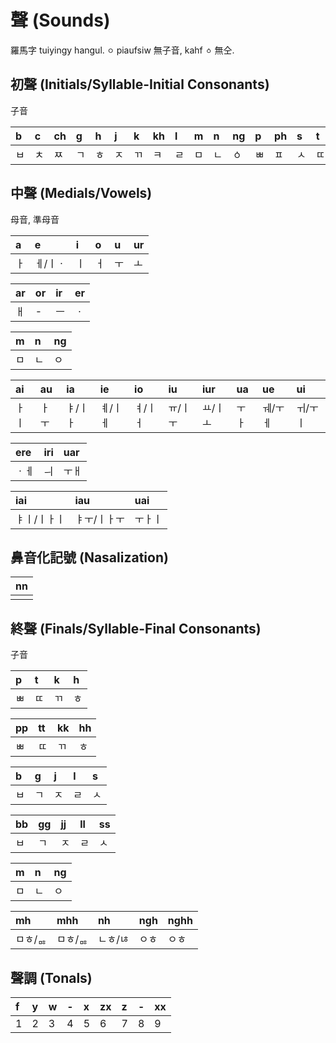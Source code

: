 # 聲 (Sounds)

羅馬字 tuiyingy hangul. `ㅇ` piaufsiw 無子音, kahf `ㆁ` 無仝.

## 初聲 (Initials/Syllable-Initial Consonants)

子音

| b | c | ch | g | h | j | k | kh | l | m | n | ng | p | ph | s | t | th |
| :--- | :--- | :--- | :--- | :--- | :--- | :--- | :--- | :--- | :--- | :--- | :--- | :--- | :--- | :--- | :--- | :--- |
| ㅂ | ㅊ | ㅉ | ㄱ | ㅎ | ㅈ | ㄲ | ㅋ | ㄹ | ㅁ | ㄴ | ㆁ | ㅃ | ㅍ | ㅅ | ㄸ | ㅌ |

## 中聲 (Medials/Vowels)

母音, 準母音

| a | e | i | o | u | ur |
| :--- | :--- | :--- | :--- | :--- | :--- |
| ㅏ | ㅔ/ㅣㆍ | ㅣ | ㅓ | ㅜ | ㅗ |

| ar | or | ir | er |
| :--- | :--- | :--- | :--- |
| ㅐ | - | ㅡ | ㆍ |

| m | n | ng |
| :--- | :--- | :--- |
| ㅁ | ㄴ | ㅇ |

| ai | au | ia | ie | io | iu | iur | ua | ue | ui |
| :--- | :--- | :--- | :--- | :--- | :--- | :--- | :--- | :--- | :--- |
| ㅏㅣ | ㅏㅜ | ㅑ/ㅣㅏ | ㅖ/ㅣㅔ | ㅕ/ㅣㅓ | ㅠ/ㅣㅜ | ㅛ/ㅣㅗ | ㅜㅏ | ㅞ/ㅜㅔ | ㅟ/ㅜㅣ |

| ere | iri | uar |
| :--- | :--- | :--- |
| ㆍㅔ | ㅢ | ㅜㅐ |

| iai | iau | uai |
| :--- | :--- | :--- |
| ㅑㅣ/ㅣㅏㅣ | ㅑㅜ/ㅣㅏㅜ | ㅜㅏㅣ |

## 鼻音化記號 (Nasalization)

| nn |
| :--- |
||

## 終聲 (Finals/Syllable-Final Consonants)

子音

| p | t | k | h |
| :--- | :--- | :--- | :--- |
| ㅃ | ㄸ | ㄲ | ㅎ |

| pp | tt | kk | hh |
| :--- | :--- | :--- | :--- |
| ㅃ | ㄸ | ㄲ | ㅎ |

| b | g | j | l | s |
| :--- | :--- | :--- | :--- | :--- |
| ㅂ | ㄱ | ㅈ | ㄹ | ㅅ |

| bb | gg | jj | ll | ss |
| :--- | :--- | :--- | :--- | :--- |
| ㅂ | ㄱ | ㅈ | ㄹ | ㅅ |

| m | n | ng |
| :--- | :--- | :--- |
| ㅁ | ㄴ | ㅇ |

| mh | mhh | nh | ngh | nghh |
| :--- | :--- | :--- | :--- | :--- |
| ㅁㅎ/ᇡ | ㅁㅎ/ᇡ | ㄴㅎ/ㄶ | ㅇㅎ | ㅇㅎ |

## 聲調 (Tonals)

| f | y | w | - | x | zx | z | - | xx |
| :--- | :--- | :--- | :--- | :--- | :--- | :--- | :--- | :--- |
| 1 | 2 | 3 | 4 | 5 | 6 | 7 | 8 | 9 |
